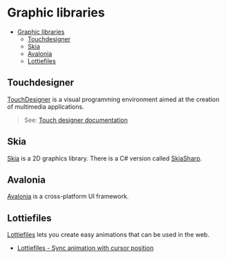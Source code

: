 # Graphic libraries

- [Graphic libraries](#graphic-libraries)
  - [Touchdesigner](#touchdesigner)
  - [Skia](#skia)
  - [Avalonia](#avalonia)
  - [Lottiefiles](#lottiefiles)


## Touchdesigner

[TouchDesigner](https://derivative.ca/) is a visual programming environment aimed at the creation of multimedia applications.

> See: [Touch designer documentation](touchdesigner)

## Skia

[Skia](https://skia.org/) is a 2D graphics library. There is a C# version called [SkiaSharp](https://github.com/mono/SkiaSharp).

## Avalonia

[Avalonia](https://github.com/AvaloniaUI/Avalonia/) is a cross-platform UI framework.

## Lottiefiles

[Lottiefiles](https://lottiefiles.com/) lets you create easy animations that can be used in the web.

- [Lottiefiles - Sync animation with cursor position](https://help.lottiefiles.com/hc/en-us/articles/5425930317721-Sync-animation-with-cursor-position)